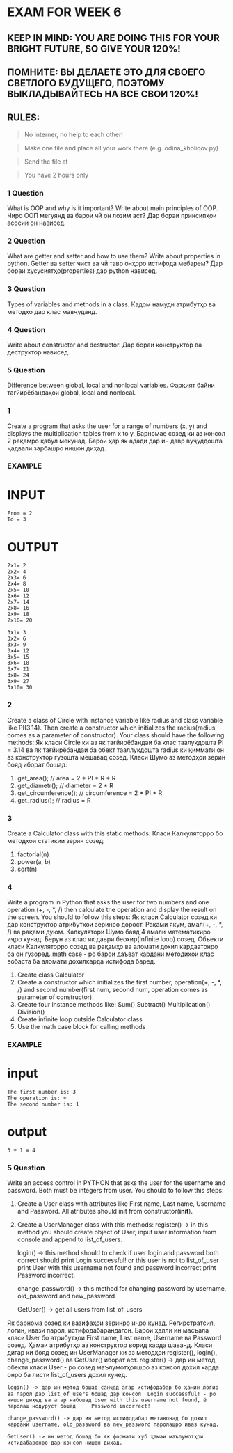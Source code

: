 # EXAM FOR WEEK 6

## KEEP IN MIND: YOU ARE DOING THIS FOR YOUR BRIGHT FUTURE, SO GIVE YOUR 120%!
## ПОМНИТЕ: ВЫ ДЕЛАЕТЕ ЭТО ДЛЯ СВОЕГО СВЕТЛОГО БУДУЩЕГО, ПОЭТОМУ ВЫКЛАДЫВАЙТЕСЬ НА ВСЕ СВОИ 120%!

## RULES:
> No interner, no help to each other!

> Make one file and place all your work there (e.g. odina_kholiqov.py)

> Send the file at 

> You have 2 hours only

### 1 Question
What is OOP and why is it important? Write about main principles of OOP.
Чиро ООП мегуянд ва барои чӣ он лозим аст? Дар бораи принсипҳои асосии он нависед.

### 2 Question
What are getter and setter and how to use them? Write about properties in python.
Getter ва setter чист ва чӣ тавр онҳоро истифода мебарем? Дар бораи хусусиятҳо(properties) дар python нависед.

### 3 Question
Types of variables and methods in a class.
Кадом намуди атрибутҳо ва методҳо дар клас мавҷуданд. 

### 4 Question
Write about constructor and destructor.
Дар бораи конструктор ва деструктор нависед.

### 5 Question
Difference between global, local and nonlocal variables.
Фарқият байни тағйирёбандаҳои global, local and nonlocal.

### 1 
Create a program that asks the user for a range of numbers (x, y) and displays the multiplication tables from x to y.
Барномае созед ки аз консол 2 рақамро қабул мекунад. Барои ҳар як адади дар ин давр вуҷуддошта ҷадвали зарбашро нишон диҳад.
### EXAMPLE
# INPUT
    From = 2
    To = 3
# OUTPUT
    2x1= 2
    2x2= 4
    2x3= 6
    2x4= 8
    2x5= 10
    2x6= 12
    2x7= 14
    2x8= 16
    2x9= 18
    2x10= 20
    
    3x1= 3
    3x2= 6
    3x3= 9
    3x4= 12
    3x5= 15
    3x6= 18
    3x7= 21
    3x8= 24
    3x9= 27
    3x10= 30

### 2
Create a class of Circle with instance variable like radius and class variable like PI(3.14). Then create a constructor which initializes the radius(radius comes as a parameter of constructor).
Your class should have the following methods:
Як класи Circle ки аз як тағйирёбандаи ба клас таалуқдошта PI = 3.14 ва як тағйирёбандаи ба обект тааллуқдошта radius ки қиммати он аз конструктор гузошта мешавад созед. Класи Шумо аз методҳои зерин бояд иборат бошад:

1. get_area();               // area = 2 * PI * R * R
2. get_diametr();           // diameter = 2 * R
3. get_circumference();      //  circumference  = 2 * PI * R
4. get_radius();             // radius  = R


### 3
Create a Calculator class with this static methods:
Класи Калкуляторро бо методҳои статикии зерин созед:
1. factorial(n)
2. power(a, b)
3. sqrt(n)


### 4
Write a program in Python that asks the user for two numbers and one operation (+, -, *, /) then calculate the operation and display the result on the screen.
You should to follow this steps:
Як класи Calculator созед ки дар конструктор атрибутҳои зеринро дорост. Рақами якум, амал(+, -, *, /) ва рақами дуюм. Калкулятори Шумо баяд 4 амали математикиро иҷро кунад. Берун аз клас як даври беохир(infinite loop) созед. Объекти класи Калкуляторро созед ва рақамҳо ва аломати дохил кардаатонро ба он гузоред. math case - ро барои  даъват кардани методиҳои клас вобаста ба аломати дохилкарда истифода баред.

1.	Create class Calculator 
2.	Create a constructor which initializes the first number, operation(+, -, *, /) and second number(first num, second num, operation comes as parameter of constructor).
3.	Create four instance methods like: 
    Sum()
    Subtract()
    Multiplication()
    Division()
4.	Create infinite loop outside Calculator class 
5.	Use the math case block for calling methods
### EXAMPLE
# input 
    The first number is: 3
    The operation is: +
    The second number is: 1
# output
    3 + 1 = 4



### 5 Question
Write an access control in PYTHON that asks the user for the username and password. Both must be integers from user.
You should to follow this steps:
1. Create a User class with attributes like First name, Last name, Username and Password. All atributes should init from constructor(__init__).
2. Create a UserManager class with this methods:
    register() -> in this method you should create object of User, input user information from console and append to list_of_users.
    
    login() -> this method should to check if user login and password both correct should print Login successful! or this user is not to list_of_user print User with this username not found and password incorrect print Password incorrect.
    
    change_password() -> this method for changing password by username, old_password and new_password
	
    GetUser() -> get all users from list_of_users

Як барнома созед ки вазифаҳои зеринро иҷро кунад. Регирстратсия, логин, ивази парол, истифодабарандагон.
Барои ҳалли ин масъала класи User бо атрибутҳои First name, Last name, Username ва Password созед. Ҳамаи атрибутҳо аз конструктор ворид карда шаванд. Класи дигар ки бояд созед ин UserManager ки аз методҳои register(), login(), change_password() ва GetUser() иборат аст.
    register() -> дар ин метод обекти класи User - ро созед маълумотҳояшро аз консол дохил карда онро ба листи  list_of_users дохил кунед. 

    login() -> дар ин метод бошад санҷед агар истифодабар бо ҳамин логир ва парол дар list_of_users бошад дар консол  Login successful! - ро нишон диҳед ва агар набошад User with this username not found, ё паролаш нодуруст бошад     Password incorrect!
    
    change_password() -> дар ин метод истифодабар метавонад бо дохил кардани username, old_password ва new_password паролашро иваз кунад.
	
    GetUser() -> ин метод бошад бо як формати хуб ҳамаи маълумотҳои истидабаронро дар консол нишон диҳад.

